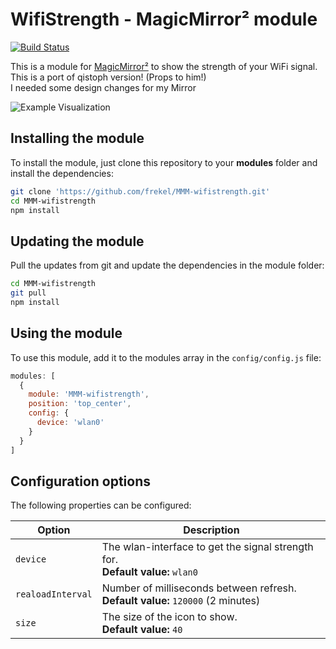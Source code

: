 # WifiStrength - MagicMirror² module

[![Build Status](https://travis-ci.org/frekel/MMM-wifistrength.svg?branch=master)](https://travis-ci.org/frekel/MMM-wifistrength)

This is a module for [MagicMirror²](https://github.com/MichMich/MagicMirror) to
show the strength of your WiFi signal.
This is a port of qistoph version! (Props to him!)  
I needed some design changes for my Mirror

![Example Visualization](.previews/wifistrength.png)

## Installing the module

To install the module, just clone this repository to your __modules__ folder and
install the dependencies:

````bash
git clone 'https://github.com/frekel/MMM-wifistrength.git'
cd MMM-wifistrength
npm install
````

## Updating the module

Pull the updates from git and update the dependencies in the module folder:

````bash
cd MMM-wifistrength
git pull
npm install
````

## Using the module

To use this module, add it to the modules array in the `config/config.js` file:

```javascript
modules: [
  {
    module: 'MMM-wifistrength',
    position: 'top_center',
    config: {
      device: 'wlan0'
    }
  }
]
```

## Configuration options

The following properties can be configured:

Option            | Description
----------------- | ------------
`device`          | The wlan-interface to get the signal strength for.<br>**Default value:** `wlan0`
`realoadInterval` | Number of milliseconds between refresh.<br>**Default value:** `120000` (2 minutes)
`size`            | The size of the icon to show.<br>**Default value:** `40`
